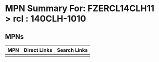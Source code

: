 



# MPN Summary For: FZERCL14CLH11 > rcl : 140CLH-1010

## MPNs
  

|MPN|Direct Links|Search Links|
| :--- | :--- | :--- |
||||
